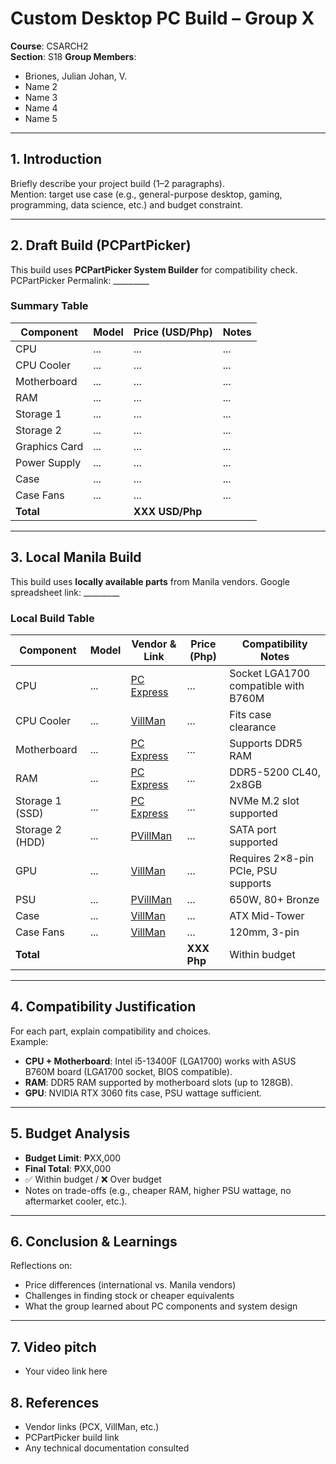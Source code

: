 # Custom Desktop PC Build – Group X

**Course**: CSARCH2  
**Section**: S18 
**Group Members**:  
- Briones, Julian Johan, V.  
- Name 2  
- Name 3  
- Name 4  
- Name 5  

---

## 1. Introduction
Briefly describe your project build (1–2 paragraphs).  
Mention: target use case (e.g., general-purpose desktop, gaming, programming, data science, etc.) and budget constraint.

---

## 2. Draft Build (PCPartPicker)
This build uses **PCPartPicker System Builder** for compatibility check. 
PCPartPicker Permalink: _________

### Summary Table 
| Component       | Model | Price (USD/Php) | Notes |
|-----------------|-------|-----------------|-------|
| CPU             | ...   | ...             | ...   |
| CPU Cooler      | ...   | ...             | ...   |
| Motherboard     | ...   | ...             | ...   |
| RAM             | ...   | ...             | ...   |
| Storage 1       | ...   | ...             | ...   |
| Storage 2       | ...   | ...             | ...   |
| Graphics Card   | ...   | ...             | ...   |
| Power Supply    | ...   | ...             | ...   |
| Case            | ...   | ...             | ...   |
| Case Fans       | ...   | ...             | ...   |
| **Total**       |       | **XXX USD/Php**     |       |

---

## 3. Local Manila Build
This build uses **locally available parts** from Manila vendors.
Google spreadsheet link: _________  

### Local Build Table
| Component       | Model | Vendor & Link      | Price (Php) | Compatibility Notes                  |
|-----------------|-------|--------------------|-------------|--------------------------------------|
| CPU             | ...   | [PC Express](link) | ...         | Socket LGA1700 compatible with B760M |
| CPU Cooler      | ...   | [VillMan](link)    | ...         | Fits case clearance                  |
| Motherboard     | ...   | [PC Express](link) | ...         | Supports DDR5 RAM                    |
| RAM             | ...   | [PC Express](link) | ...         | DDR5-5200 CL40, 2x8GB                |
| Storage 1 (SSD) | ...   | [PC Express](link) | ...         | NVMe M.2 slot supported              |
| Storage 2 (HDD) | ...   | [PVillMan](link)   | ...         | SATA port supported                  |
| GPU             | ...   | [VillMan](link)    | ...         | Requires 2×8-pin PCIe, PSU supports  |
| PSU             | ...   | [PVillMan](link)   | ...         | 650W, 80+ Bronze                     |
| Case            | ...   | [VillMan](link)    | ...         | ATX Mid-Tower                        |
| Case Fans       | ...   | [VillMan](link)    | ...         | 120mm, 3-pin                         |
| **Total**       |       |                    | **XXX Php** | Within budget                        |

---

## 4. Compatibility Justification
For each part, explain compatibility and choices.  
Example:  
- **CPU + Motherboard**: Intel i5-13400F (LGA1700) works with ASUS B760M board (LGA1700 socket, BIOS compatible).  
- **RAM**: DDR5 RAM supported by motherboard slots (up to 128GB).  
- **GPU**: NVIDIA RTX 3060 fits case, PSU wattage sufficient.  

---

## 5. Budget Analysis
- **Budget Limit**: ₱XX,000  
- **Final Total**: ₱XX,000  
- ✅ Within budget / ❌ Over budget  
- Notes on trade-offs (e.g., cheaper RAM, higher PSU wattage, no aftermarket cooler, etc.).

---

## 6. Conclusion & Learnings
Reflections on:  
- Price differences (international vs. Manila vendors)  
- Challenges in finding stock or cheaper equivalents  
- What the group learned about PC components and system design  

---
## 7. Video pitch
- Your video link here  

## 8. References
- Vendor links (PCX, VillMan, etc.)  
- PCPartPicker build link  
- Any technical documentation consulted  

